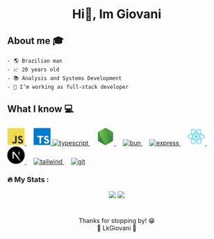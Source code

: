 <h1 align="center">Hi👋, Im Giovani</h1>

###

## About me :mortar_board:
	- 🌎 Brazilian man
	- 📈 20 years old
	- 📚 Analysis and Systems Development
	- 🔭 I’m working as full-stack developer

###

## What I know :computer:

###
<p  align="left">
  <a  href="https://developer.mozilla.org/en-US/docs/Web/JavaScript"  target="_blank"  rel="noreferrer">  
    <img  src="https://raw.githubusercontent.com/devicons/devicon/master/icons/javascript/javascript-original.svg"  alt="javascript"  width="40"  height="40"/>  
  </a>  
  <img width="12" /> 
  <a  href="https://www.typescriptlang.org/"  target="_blank"  rel="noreferrer"> 
    <img  src="https://raw.githubusercontent.com/devicons/devicon/master/icons/typescript/typescript-original.svg"  alt="typescript"  width="40"  height="40"/> 
  </a>

 <a  href="https://go.dev/"  target="_blank"  rel="noreferrer"> 
    <img src="https://cdn.jsdelivr.net/gh/devicons/devicon@latest/icons/go/go-original-wordmark.svg" alt="typescript"  width="40"  height="40"/> 
  </a>
  <img width="12" />
  <a  href="https://nodejs.org"  target="_blank"  rel="noreferrer">  
    <img  src="https://raw.githubusercontent.com/devicons/devicon/master/icons/nodejs/nodejs-original.svg"  alt="nodejs"  width="40"  height="40"/>  
  </a>
  <img width="12" />
  <a  href="https://bun.sh/"  target="_blank"  rel="noreferrer">  
   <img src="https://cdn.jsdelivr.net/gh/devicons/devicon@latest/icons/bun/bun-original.svg" alt="bun"  width="40"  height="40"/>
  </a>
  
  <img width="12" />  
  <a  href="https://expressjs.com"  target="_blank"  rel="noreferrer">  
    <img  src="https://cdn.jsdelivr.net/gh/devicons/devicon/icons/express/express-original.svg"  alt="express"  width="40"  height="40"/>  
  </a>
  <img width="12" />
  <a  href="https://reactjs.org/"  target="_blank"  rel="noreferrer">  
    <img  src="https://raw.githubusercontent.com/devicons/devicon/master/icons/react/react-original.svg"  alt="react"  width="40"  height="40"/>  
  </a>
   <img width="12" />
  <a  href="https://nextjs.org/"  target="_blank"  rel="noreferrer">  
    <img  src="https://raw.githubusercontent.com/devicons/devicon/master/icons/nextjs/nextjs-original.svg"  alt="nextjs"  width="40"  height="40"/>  
  </a>
  <img width="12" />    
  <a  href="https://tailwindcss.com/"  target="_blank"  rel="noreferrer">  
    <img  src="https://www.vectorlogo.zone/logos/tailwindcss/tailwindcss-icon.svg"  alt="tailwind"  width="40"  height="40"/> 
  </a>
  <img width="12" />    
  <a  href="https://git-scm.com/"  target="_blank"  rel="noreferrer">  
    <img  src="https://www.vectorlogo.zone/logos/git-scm/git-scm-icon.svg"  alt="git"  width="40"  height="40"/>  
  </a>
</p>

###

<div>
    <h3 align="left">🔥   My Stats :</h3>
    <div align="center">
	<img height="180em" src="https://github-readme-stats.vercel.app/api?username=lkgiovani&show_icons=true&theme=dracula&include_all_commits=true&count_private=true" />
	<img height="180em" src="https://github-readme-stats.vercel.app/api/top-langs/?username=lkgiovani&layout=compact&langs_count=16&theme=dracula&count_private=true" />
    </div>	
</div>

###

<div align = "center">
	<br>
	Thanks for stopping by! 😁
	<br>
	🚀 LkGiovani 🚀
</div>
